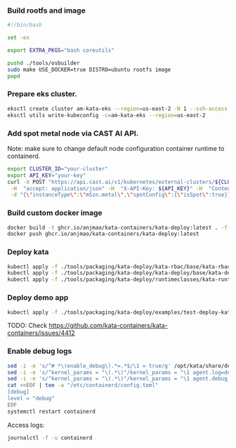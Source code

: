 ###  Build rootfs and image

```sh
#!/bin/bash

set -ex

export EXTRA_PKGS="bash coreutils"

pushd ./tools/osbuilder
sudo make USE_DOCKER=true DISTRO=ubuntu rootfs image
popd
```

###  Prepare eks cluster.

```sh
eksctl create cluster am-kata-eks --region=us-east-2 -N 1 --ssh-access
eksctl utils write-kubeconfig -c=am-kata-eks --region=us-east-2
```

###  Add spot metal node via CAST AI API. 
Note: make sure to change default node configuration container runtime to containerd.

```sh
export CLUSTER_ID="your-cluster"
export API_KEY="your-key"
curl -X POST "https://api.cast.ai/v1/kubernetes/external-clusters/${CLUSTER_ID}/nodes" \
 -H  "accept: application/json" -H  "X-API-Key: ${API_KEY}" -H  "Content-Type: application/json" \
 -d "{\"instanceType\":\"m5zn.metal\",\"spotConfig\":{\"isSpot\":true}}"
```

###  Build custom docker image

```sh
docker build -t ghcr.io/anjmao/kata-containers/kata-deploy:latest . -f ./hack/Dockerfile
docker push ghcr.io/anjmao/kata-containers/kata-deploy:latest
```

###  Deploy kata

```sh
kubectl apply -f ./tools/packaging/kata-deploy/kata-rbac/base/kata-rbac.yaml
kubectl apply -f ./tools/packaging/kata-deploy/kata-deploy/base/kata-deploy-stable.yaml
kubectl apply -f ./tools/packaging/kata-deploy/runtimeclasses/kata-runtimeClasses.yaml
```

###  Deploy demo app

```sh
kubectl apply -f ./tools/packaging/kata-deploy/examples/test-deploy-kata-clh.yaml
```

TODO: Check https://github.com/kata-containers/kata-containers/issues/4412


### Enable debug logs

```sh
sed -i -e 's/^# *\(enable_debug\).*=.*$/\1 = true/g' /opt/kata/share/defaults/kata-containers/configuration-clh.toml
sed -i -e 's/^kernel_params = "\(.*\)"/kernel_params = "\1 agent.log=debug initcall_debug"/g' /opt/kata/share/defaults/kata-containers/configuration-clh.toml
sed -i -e 's/^kernel_params = "\(.*\)"/kernel_params = "\1 agent.debug_console_vport=1026"/g' /opt/kata/share/defaults/kata-containers/configuration-clh.toml
cat <<EOF | tee -a "/etc/containerd/config.toml"
[debug]
level = "debug"
EOF
systemctl restart containerd
```

Access logs:

```sh
journalctl -f -u containerd
```
